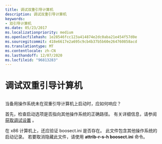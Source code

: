```yaml
---
title: 调试双重引导计算机
description: 调试双重引导计算机
keywords:
- 双引导计算机
ms.date: 05/23/2017
ms.localizationpriority: medium
ms.openlocfilehash: 1e28546fcc123a414874e2dc0aba21e454f57d0e
ms.sourcegitcommit: 418e6617e2a695c9cb4b37b5b60e264760858acd
ms.translationtype: MT
ms.contentlocale: zh-CN
ms.lasthandoff: 12/07/2020
ms.locfileid: "96813283"
---
```

# <a name="debugging-a-dual-boot-machine"></a>调试双重引导计算机


## <span id="ddk_debugging_dual_boot_machines_dbg"></span><span id="DDK_DEBUGGING_DUAL_BOOT_MACHINES_DBG"></span>


当备用操作系统未在双重引导计算机上启动时，应如何响应？

首先，检查启动选项是否指向其他操作系统的正确路径。 有关详细信息，请参阅 [获取调试设置](getting-set-up-for-debugging.md) 。

在 x86 计算机上，还应验证 boosect.ini 是否存在。 此文件包含其他操作系统的启动记录。 若要取消隐藏此文件，请使用 **attrib-r-s-h boosect.ini** 命令。

 

 





